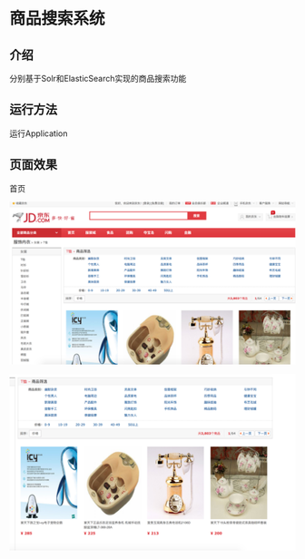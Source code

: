 # 商品搜索系统

## 介绍
 
分别基于Solr和ElasticSearch实现的商品搜索功能

## 运行方法

运行Application


## 页面效果

首页

![image.png](img/jd-1.png)


![image.png](img/jd-2.png)
